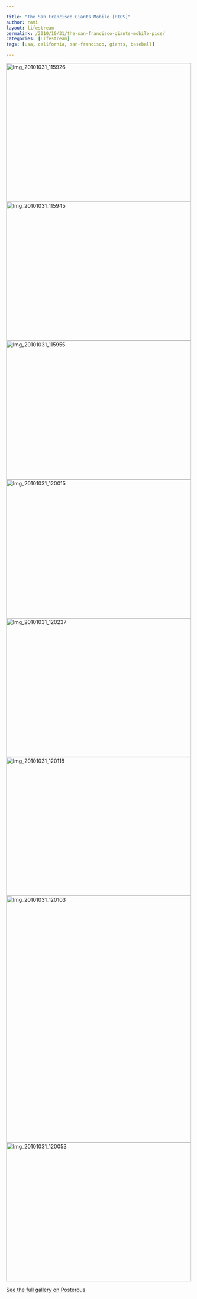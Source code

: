 ```yaml
---

title: "The San Francisco Giants Mobile [PICS]"
author: rami
layout: lifestream 
permalink: /2010/10/31/the-san-francisco-giants-mobile-pics/
categories: [Lifestream]
tags: [usa, california, san-francisco, giants, baseball]

---
```


<div class='p_embed p_image_embed'>
  <a href="http://139.59.20.41/wp-content/uploads/2011/12/img_20101031_115926-scaled-1000.jpg"><img alt="Img_20101031_115926" height="375" src="http://139.59.20.41/wp-content/uploads/2011/12/img_20101031_115926-scaled-1000.jpg?w=300" width="500" /></a><br /> <a href="http://139.59.20.41/wp-content/uploads/2011/12/img_20101031_115945-scaled-1000.jpg"><img alt="Img_20101031_115945" height="375" src="http://139.59.20.41/wp-content/uploads/2011/12/img_20101031_115945-scaled-1000.jpg?w=300" width="500" /></a><br /> <a href="http://139.59.20.41/wp-content/uploads/2011/12/img_20101031_115955-scaled-1000.jpg"><img alt="Img_20101031_115955" height="375" src="http://139.59.20.41/wp-content/uploads/2011/12/img_20101031_115955-scaled-1000.jpg?w=300" width="500" /></a><br /> <a href="http://rtaibah1.files.wordpress.com/2010/10/img_20101031_120015-scaled-1000.jpg"><img alt="Img_20101031_120015" height="375" src="http://rtaibah1.files.wordpress.com/2010/10/img_20101031_120015-scaled-1000.jpg?w=300" width="500" /></a><br /> <a href="http://139.59.20.41/wp-content/uploads/2011/12/img_20101031_120237-scaled-1000.jpg"><img alt="Img_20101031_120237" height="375" src="http://139.59.20.41/wp-content/uploads/2011/12/img_20101031_120237-scaled-1000.jpg?w=300" width="500" /></a><br /> <a href="http://139.59.20.41/wp-content/uploads/2011/12/img_20101031_120118-scaled-1000.jpg"><img alt="Img_20101031_120118" height="375" src="http://139.59.20.41/wp-content/uploads/2011/12/img_20101031_120118-scaled-1000.jpg?w=300" width="500" /></a><br /> <a href="http://139.59.20.41/wp-content/uploads/2011/12/img_20101031_120103-scaled-1000.jpg"><img alt="Img_20101031_120103" height="667" src="http://139.59.20.41/wp-content/uploads/2011/12/img_20101031_120103-scaled-1000.jpg?w=225" width="500" /></a><br /> <a href="http://139.59.20.41/wp-content/uploads/2011/12/img_20101031_120053-scaled-1000.jpg"><img alt="Img_20101031_120053" height="375" src="http://139.59.20.41/wp-content/uploads/2011/12/img_20101031_120053-scaled-1000.jpg?w=300" width="500" /></a></p> 
  
  <div class='p_see_full_gallery'>
    <a href="http://blog.ramitaibah.com/the-san-francisco-giants-mobile-pics-sfgiants">See the full gallery on Posterous</a>
  </div>
</div>
